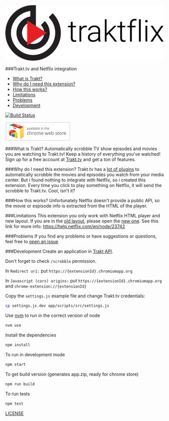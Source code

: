  ![traktflix](traktflix.png)

###Trakt.tv and Netflix integration
* [What is Trakt?](#what-is-trakt)
* [Why do I need this extension?](#why-do-i-need-this-extension)
* [How this works?](#how-this-works)
* [Limitations](#limitations)
* [Problems](#problems)
* [Development](#development)

[![Build Status](https://travis-ci.org/tegon/traktflix.svg?branch=master)](https://travis-ci.org/tegon/traktflix)

[![download](ChromeWebStore_BadgeWBorder_v2_206x58.png)](https://chrome.google.com/webstore/detail/bmoemkaigjgcgjjnpmdgkifndiidkeji/publish-delayed)

###What is Trakt?
Automatically scrobble TV show episodes and movies you are watching to Trakt.tv! Keep a history of everything you've watched! Sign up for a free account at [Trakt.tv](http://trakt.tv) and get a ton of features.

###Why do I need this extension?
Trakt.tv has a [lot of plugins](http://trakt.tv/downloads) to automatically scrobble the movies and episodes you watch from your media center.
But i found nothing to integrate with Netflix, so i created this extension.
Every time you click to play something on Netflix, it will send the scrobble to Trakt.tv. Cool, isn't it?

###How this works?
Unfortunately Netflix doesn't provide a public API, so the movie or espisode info is extracted from the HTML of the player.

###Limitations
This extension you only work with Netflix HTML player and new layout. If you are in the [old layout](http://www.netflix.com/WiHome), please open the [new one](http://www.netflix.com/browse). 
See this link for more info: https://help.netflix.com/en/node/23742

###Problems
If you find any problems or have suggestions or questions, feel free to [open an issue](https://github.com/tegon/traktflix/issues/new)

###Development
Create an application in [Trakt API](http://trakt.tv/oauth/applications/new).

Don't forget to check `/scrobble` permission.

In `Redirect uri:` put `https://{extensionId}.chromiumapp.org`

In `Javascript (cors) origins:` put `https://{extensionId}.chromiumapp.org` and `chrome-extension://{extensionId}`

Copy the `settings.js` example file and change Trakt.tv credentials:
```bash
cp settings.js.dev app/scripts/src/settings.js
```

Use [nvm](https://github.com/creationix/nvm) to run in the correct version of node

```bash
nvm use
```

Install the dependencies
```bash
npm install
```

To run in development mode
```bash
npm start
```

To get build version (generates app.zip, ready for chrome store)
```bash
npm run build
```

To run tests
```bash
npm test
```

[LICENSE](LICENSE-MIT)